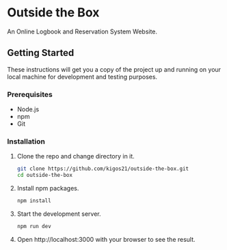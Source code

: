 # Outside the Box

An Online Logbook and Reservation System Website.

## Getting Started

These instructions will get you a copy of the project up and running on your local machine for development and testing purposes.

### Prerequisites

- Node.js
- npm
- Git

### Installation

1. Clone the repo and change directory in it.

   ```sh
   git clone https://github.com/kigos21/outside-the-box.git
   cd outside-the-box
   ```

2. Install npm packages.

   ```sh
   npm install
   ```

3. Start the development server.

   ```sh
   npm run dev
   ```

4. Open http://localhost:3000 with your browser to see the result.
